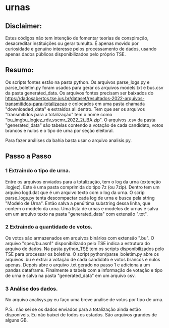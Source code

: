 # urnas

## Disclaimer: 
Estes códigos não tem intenção de fomentar teorias de conspiração, desacreditar instituições ou gerar tumulto. É apenas movido por curiosidade e genuíno interesse pelos processamento de dados, usando apenas dados públicos disponibilizados pelo próprio TSE. 

## Resumo:
Os scripts fontes estão na pasta python. Os arquivos parse_logs.py e parse_boletim.py  foram usados para gerar os arquivos models.txt e bus.csv da pasta generated_data. Os arquivos fontes precisam ser baixados do  https://dadosabertos.tse.jus.br/dataset/resultados-2022-arquivos-transmitidos-para-totalizacao e colocados em uma pasta chamada "downloaded_data" e extraídos ali dentro. Tem que ser os arquivos "transmitidos para a totalização" tem o nome como "bu_imgbu_logjez_rdv_vscmr_2022_2t_BA.zip". O arquivos .csv da pasta "generated_data" são tabelas contendo a votação de cada candidato, votos brancos e nulos e o tipo de urna por seção eleitoral.

Para fazer análises da bahia basta usar o arquivo analisis.py.

## Passo a Passo

### 1 Extraindo o tipo de urna.

Entre os arquivos enviados para a totalização, tem o log da urna (extenção .logjez). Este é uma pasta comprimida do tipo 7z (ou 7zip). Dentro tem um arquivo logd.dat que é um arquivo texto com o log da urna. O scrip parse_logs.py tenta descompactar cada log de urna e busca pela string "Modelo de Urna". Então salva a penúltima substring dessa linha, que contem o modelo da urna. Uma lista de urnas e modelos de urnas é salva em um arquivo texto na pasta "generated_data" com extensão ".txt".

### 2 Extraindo a quantidade de votos.

Os votos são armazenados em arquivos binários com extensão ".bu". O arquivo "spec/bu.asn1" disponibilizado pelo TSE indica a estrutura do arquivo de dados. Na pasta python_TSE tem os scripts disponibilizados pelo TSE para processar os boletins. O script python/parse_boletim.py abre os arquivos .bu e extrai a votação de cada candidato e votos brancos e nulos apenas. Depois abre o arquivo .txt gerado no passo 1 e adiciona a um pandas dataframe. Finalmente a tabela com a informação de votação e tipo de urna é salva na pasta "generated_data" em um arquivo csv.

### 3 Análise dos dados.

No arquivo analisys.py eu faço uma breve análise de votos por tipo de urna.

P.S.: não sei se os dados enviados para a totalização ainda estão disponíveis. Eu não baixei de todos os estados. São arquivos grandes de alguns GB.

 